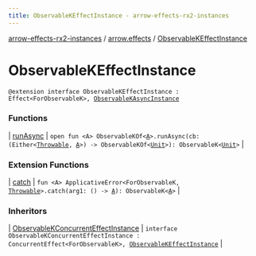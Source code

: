 ```yaml
---
title: ObservableKEffectInstance - arrow-effects-rx2-instances
---
```


[arrow-effects-rx2-instances](../../index.html) / [arrow.effects](../index.html) / [ObservableKEffectInstance](./index.html)

# ObservableKEffectInstance

`@extension interface ObservableKEffectInstance : Effect<ForObservableK>, `[`ObservableKAsyncInstance`](../-observable-k-async-instance/index.html)

### Functions

| [runAsync](run-async.html) | `open fun <A> ObservableKOf<`[`A`](run-async.html#A)`>.runAsync(cb: (Either<`[`Throwable`](https://kotlinlang.org/api/latest/jvm/stdlib/kotlin/-throwable/index.html)`, `[`A`](run-async.html#A)`>) -> ObservableKOf<`[`Unit`](https://kotlinlang.org/api/latest/jvm/stdlib/kotlin/-unit/index.html)`>): ObservableK<`[`Unit`](https://kotlinlang.org/api/latest/jvm/stdlib/kotlin/-unit/index.html)`>` |

### Extension Functions

| [catch](../../arrow.effects.observablek.applicative-error/arrow.typeclasses.-applicative-error/catch.html) | `fun <A> ApplicativeError<ForObservableK, `[`Throwable`](https://kotlinlang.org/api/latest/jvm/stdlib/kotlin/-throwable/index.html)`>.catch(arg1: () -> `[`A`](../../arrow.effects.observablek.applicative-error/arrow.typeclasses.-applicative-error/catch.html#A)`): ObservableK<`[`A`](../../arrow.effects.observablek.applicative-error/arrow.typeclasses.-applicative-error/catch.html#A)`>` |

### Inheritors

| [ObservableKConcurrentEffectInstance](../-observable-k-concurrent-effect-instance/index.html) | `interface ObservableKConcurrentEffectInstance : ConcurrentEffect<ForObservableK>, `[`ObservableKEffectInstance`](./index.html) |

